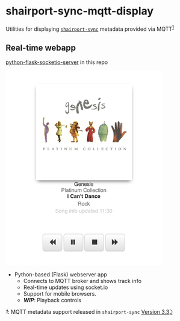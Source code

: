 shairport-sync-mqtt-display
===========================

Utilities for displaying [`shairport-sync`](https://github.com/mikebrady/shairport-sync) metadata provided via MQTT<sup id="a1">[1](#f1)</sup>

Real-time webapp
----------------

[python-flask-socketio-server](python-flask-socketio-server) in this repo

![iOS screenshot](python-flask-socketio-server/screenshot1.png)

-	Python-based (Flask) webserver app
	-	Connects to MQTT broker and shows track info
	-	Real-time updates using socket.io
	-	Support for mobile browsers.
	-	***WIP***: Playback controls

<i id="f1">1</i>: MQTT metadata support released in `shairport-sync` [Version 3.3](https://github.com/mikebrady/shairport-sync/releases/tag/3.3)[⤸](#a1)
